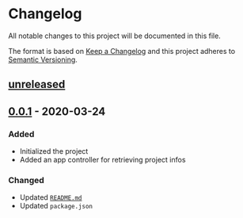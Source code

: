 # Changelog

All notable changes to this project will be documented in this file.

The format is based on [Keep a Changelog](http://keepachangelog.com/en/1.0.0/)
and this project adheres to [Semantic Versioning](http://semver.org/spec/v2.0.0.html).

## [unreleased]

## [0.0.1] - 2020-03-24

### Added

- Initialized the project
- Added an app controller for retrieving project infos

### Changed

- Updated [`README.md`](/README.md)
- Updated `package.json`

[unreleased]: https://github.com/MedaiP90/chat-backend/compare/v0.0.1...HEAD
[0.0.1]: https://github.com/MedaiP90/chat-backend/releases/tag/v0.0.1
